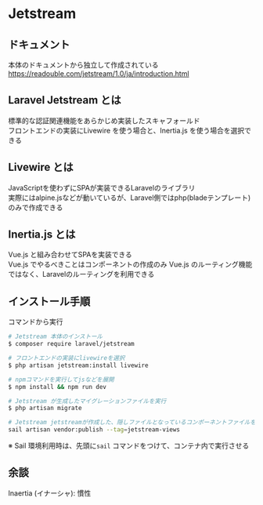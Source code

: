 # Jetstream

## ドキュメント
本体のドキュメントから独立して作成されている  
https://readouble.com/jetstream/1.0/ja/introduction.html  

## Laravel Jetstream とは
標準的な認証関連機能をあらかじめ実装したスキャフォールド  
フロントエンドの実装にLivewire を使う場合と、Inertia.js を使う場合を選択できる

## Livewire とは
JavaScriptを使わずにSPAが実装できるLaravelのライブラリ  
実際にはalpine.jsなどが動いているが、Laravel側ではphp(bladeテンプレート)のみで作成できる  

## Inertia.js とは
Vue.js と組み合わせてSPAを実装できる  
Vue.js でやるべきことはコンポーネントの作成のみ
Vue.js のルーティング機能ではなく、Laravelのルーティングを利用できる  

## インストール手順
コマンドから実行
```bash
# Jetstream 本体のインストール
$ composer require laravel/jetstream

# フロントエンドの実装にlivewireを選択
$ php artisan jetstream:install livewire

# npmコマンドを実行してjsなどを展開
$ npm install && npm run dev

# Jetstream が生成したマイグレーションファイルを実行
$ php artisan migrate

# Jetstream jetstreamが作成した、隠しファイルとなっているコンポーネントファイルを公開し、編集できるようにする
sail artisan vendor:publish --tag=jetstream-views
```

※ Sail 環境利用時は、先頭に`sail` コマンドをつけて、コンテナ内で実行させる  

## 余談
Inaertia (イナーシャ): 慣性
